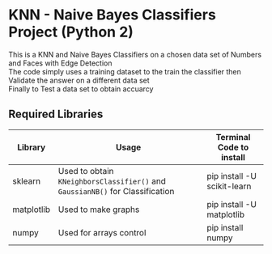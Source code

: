 # KNN - Naive Bayes Classifiers Project (Python 2)
This is a KNN and Naive Bayes Classifiers on a chosen data set of Numbers and Faces with Edge Detection<br />
The code simply uses a training dataset to the train the classifier then Validate the answer on a different data set<br />
Finally to Test a data set to obtain accuarcy

## Required Libraries

Library|Usage|Terminal Code to install
-------|-----|------------------------
sklearn|Used to obtain `KNeighborsClassifier()` and `GaussianNB()` for Classification|pip install -U scikit-learn
matplotlib|Used to make graphs|pip install -U matplotlib
numpy|Used for arrays control|pip install numpy